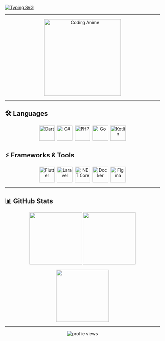 [![Typing SVG](https://readme-typing-svg.herokuapp.com?font=Fira+Code&pause=1000&color=CBF718&center=true&vCenter=true&multiline=true&width=435&lines=Hello+hello;I'm+a+beginner+here)](https://git.io/typing-svg)

---

<p align="center">
  <!-- Anime GIF no background -->
  <img src="https://i.ibb.co/tQkM3Hs/anime-coding.gif" width="250" alt="Coding Anime"/>
</p>

---

## 🛠 Languages
<p align="center">
  <img src="https://cdn.jsdelivr.net/gh/devicons/devicon/icons/dart/dart-original.svg" title="Dart" width="50" height="50"/>&nbsp;
  <img src="https://cdn.jsdelivr.net/gh/devicons/devicon/icons/csharp/csharp-original.svg" title="C#" width="50" height="50"/>&nbsp;
  <img src="https://cdn.jsdelivr.net/gh/devicons/devicon/icons/php/php-original.svg" title="PHP" width="50" height="50"/>&nbsp;
  <img src="https://cdn.jsdelivr.net/gh/devicons/devicon/icons/go/go-original.svg" title="Go" width="50" height="50"/>&nbsp;
  <img src="https://cdn.jsdelivr.net/gh/devicons/devicon/icons/kotlin/kotlin-original.svg" title="Kotlin" width="50" height="50"/>
</p>

## ⚡ Frameworks & Tools
<p align="center">
  <img src="https://cdn.jsdelivr.net/gh/devicons/devicon/icons/flutter/flutter-original.svg" title="Flutter" width="50" height="50"/>&nbsp;
  <img src="https://cdn.jsdelivr.net/gh/devicons/devicon/icons/laravel/laravel-original.svg" title="Laravel" width="50" height="50"/>&nbsp;
  <img src="https://cdn.jsdelivr.net/gh/devicons/devicon/icons/dotnetcore/dotnetcore-original.svg" title=".NET Core" width="50" height="50"/>&nbsp;
  <img src="https://cdn.jsdelivr.net/gh/devicons/devicon/icons/docker/docker-original.svg" title="Docker" width="50" height="50"/>&nbsp;
  <img src="https://cdn.jsdelivr.net/gh/devicons/devicon/icons/figma/figma-original.svg" title="Figma" width="50" height="50"/>
</p>

---

## 📊 GitHub Stats

<p align="center">
  <img src="https://github-readme-stats.vercel.app/api?username=4shey&show_icons=true&theme=radical&hide_border=true&border_radius=15" height="170"/>
  <img src="https://streak-stats.demolab.com?user=4shey&theme=radical&hide_border=true&border_radius=15" height="170"/>
</p>

<p align="center">
  <img src="https://github-readme-stats.vercel.app/api/top-langs/?username=4shey&layout=compact&theme=radical&hide_border=true&border_radius=15" height="170"/>
</p>

---

<p align="center">
  <img src="https://komarev.com/ghpvc/?username=4shey&style=for-the-badge&color=ff69b4" alt="profile views"/>
</p>
